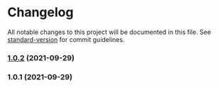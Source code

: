 # Changelog

All notable changes to this project will be documented in this file. See [standard-version](https://github.com/conventional-changelog/standard-version) for commit guidelines.

### [1.0.2](https://github.com/jedfoster/flow-tester/compare/v1.0.1...v1.0.2) (2021-09-29)

### 1.0.1 (2021-09-29)
